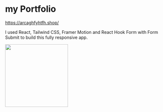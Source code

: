 # my Portfolio 

 
https://arcaghfyhtfh.shop/

I used React, Tailwind CSS, Framer Motion and React Hook Form with Form Submit to build this fully responsive app.

<img align="left" height="204" src="https://media.tenor.com/m9Ega9zEj1EAAAAC/coder-tester.gif"  />

